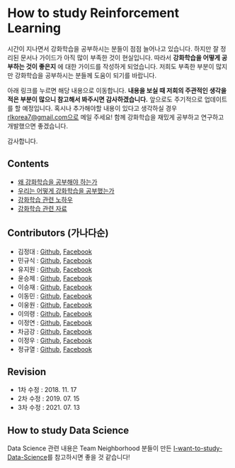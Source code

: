 # How to study Reinforcement Learning

시간이 지나면서 강화학습을 공부하시는 분들이 점점 늘어나고 있습니다. 하지만 잘 정리된 문서나 가이드가 아직 많이 부족한 것이 현실입니다. 따라서 **강화학습을 어떻게 공부하는 것이 좋은지** 에 대한 가이드를 작성하게 되었습니다. 저희도 부족한 부분이 많지만 강화학습을 공부하시는 분들께 도움이 되기를 바랍니다.

아래 링크를 누르면 해당 내용으로 이동합니다. **내용을 보실 때 저희의 주관적인 생각을 적은 부분이 많으니 참고해서 봐주시면 감사하겠습니다.** 앞으로도 주기적으로 업데이트를 할 예정입니다. 혹시나 추가해야할 내용이 있다고 생각하실 경우 rlkorea7@gmail.com으로 메일 주세요! 함께 강화학습을 재밌게 공부하고 연구하고 개발했으면 좋겠습니다.

감사합니다.

## Contents

- [왜 강화학습을 공부해야 하는가](https://github.com/reinforcement-learning-kr/how_to_study_rl/wiki/%EC%99%9C-%EA%B0%95%ED%99%94%ED%95%99%EC%8A%B5%EC%9D%84-%EA%B3%B5%EB%B6%80%ED%95%B4%EC%95%BC-%ED%95%98%EB%8A%94%EA%B0%80)
- [우리는 어떻게 강화학습을 공부했는가](https://github.com/reinforcement-learning-kr/how_to_study_rl/wiki/%EC%9A%B0%EB%A6%AC%EB%8A%94-%EC%96%B4%EB%96%BB%EA%B2%8C-%EA%B0%95%ED%99%94%ED%95%99%EC%8A%B5%EC%9D%84-%EA%B3%B5%EB%B6%80%ED%96%88%EB%8A%94%EA%B0%80)
- [강화학습 관련 노하우](https://github.com/reinforcement-learning-kr/how_to_study_rl/wiki/%EA%B0%95%ED%99%94%ED%95%99%EC%8A%B5-%EA%B4%80%EB%A0%A8-%EB%85%B8%ED%95%98%EC%9A%B0)
- [강화학습 관련 자료](https://github.com/reinforcement-learning-kr/how_to_study_rl/wiki/%EA%B0%95%ED%99%94%ED%95%99%EC%8A%B5-%EA%B4%80%EB%A0%A8-%EC%9E%90%EB%A3%8C)

## Contributors (가나다순)

- 김정대 : [Github](https://github.com/kekmodel), [Facebook](https://www.facebook.com/kekmodel)
- 민규식 : [Github](https://github.com/Kyushik), [Facebook](https://www.facebook.com/kyushik.min)
- 유지원 : [Github](https://github.com/AshleyRyu), [Facebook](https://www.facebook.com/JiwonAshleyRyu)
- 윤승제 : [Github](https://github.com/sjYoondeltar), [Facebook](https://www.facebook.com/seungje.yoon)
- 이승재 : [Github](https://github.com/seungjaeryanlee), [Facebook](https://www.facebook.com/ryan.lee.583)
- 이동민 : [Github](https://github.com/dongminlee94), [Facebook](https://www.facebook.com/dongmin.lee.940419)
- 이웅원 : [Github](https://github.com/dnddnjs), [Facebook](https://www.facebook.com/dnddnjs)
- 이의령 : [Github](https://github.com/wooridle), [Facebook](https://www.facebook.com/profile.php?id=100003108093575)
- 이정연 : [Github](https://github.com/curieuxjy), [Facebook](https://www.facebook.com/jungyeon.lee.5667/)
- 차금강 : [Github](https://github.com/chagmgang), [Facebook](https://www.facebook.com/profile.php?id=100002147815509)
- 이정우 : [Github](https://github.com/LeejwUniverse), [Facebook](https://www.facebook.com/pungchanL/)
- 정규열 : [Github](https://github.com/jk96491), [Facebook](https://www.facebook.com/profile.php?id=100002506966239)

## Revision

- 1차 수정 : 2018. 11. 17
- 2차 수정 : 2019. 07. 15
- 3차 수정 : 2021. 07. 13

## How to study Data Science

Data Science 관련 내용은 Team Neighborhood 분들이 만든 [I-want-to-study-Data-Science](https://github.com/Team-Neighborhood/I-want-to-study-Data-Science)를 참고하시면 좋을 것 같습니다!
